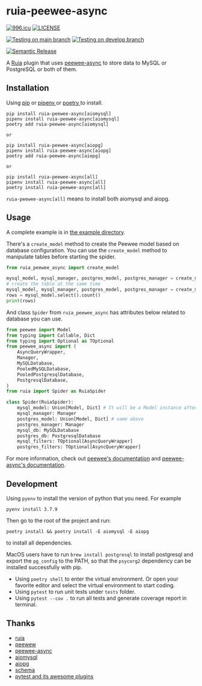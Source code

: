 # ruia-peewee-async
[![996.icu](https://img.shields.io/badge/link-996.icu-red.svg)](https://996.icu)
[![LICENSE](https://img.shields.io/badge/license-Anti%20996-blue.svg)](https://github.com/996icu/996.ICU/blob/master/LICENSE)

[![Testing on main branch](https://github.com/JackTheMico/ruia-peewee-async/actions/workflows/codecov.yml/badge.svg?branch=main)](https://github.com/JackTheMico/ruia-peewee-async/actions/workflows/codecov.yml)
[![Testing on develop branch](https://github.com/JackTheMico/ruia-peewee-async/actions/workflows/codecov.yml/badge.svg?branch=develop)](https://github.com/JackTheMico/ruia-peewee-async/actions/workflows/codecov.yml)

[![Semantic Release](https://github.com/JackTheMico/ruia-peewee-async/actions/workflows/release.yml/badge.svg)](https://github.com/JackTheMico/ruia-peewee-async/actions/workflows/release.yml)

A [Ruia](https://github.com/howie6879/ruia) plugin that uses [peewee-async](https://github.com/05bit/peewee-async) to store data to MySQL or PostgreSQL or both of them.


## Installation

Using [pip](https://pip.pypa.io/en/stable/) or [ pipenv ](https://pipenv.pypa.io/en/latest/) or [ poetry ](https://python-poetry.org/) to install.

```shell
pip install ruia-peewee-async[aiomysql]
pipenv install ruia-peewee-async[aiomysql]
poetry add ruia-peewee-async[aiomysql]

or

pip install ruia-peewee-async[aiopg]
pipenv install ruia-peewee-async[aiopg]
poetry add ruia-peewee-async[aiopg]

or

pip install ruia-peewee-async[all]
pipenv install ruia-peewee-async[all]
poetry install ruia-peewee-async[all]
```
`ruia-peewee-async[all]` means to install both aiomysql and aiopg.

## Usage

A complete example is in [the example directory](./examples/douban.py).

There's a `create_model` method to create the Peewee model based on database configuration.
You can use the `create_model` method to manipulate tables before starting the spider.
```python
from ruia_peewee_async import create_model

mysql_model, mysql_manager, postgres_model, postgres_manager = create_model(mysql=mysql) # or postgres=postgres or both
# create the table at the same time
mysql_model, mysql_manager, postgres_model, postgres_manager = create_model(mysql=mysql, create_table=True) # or postgres=postgres or both
rows = mysql_model.select().count()
print(rows)
```

And class `Spider` from `ruia_peewee_async` has attributes below related to database you can use.
```python
from peewee import Model
from typing import Callable, Dict
from typing import Optional as TOptional
from peewee_async import (
    AsyncQueryWrapper,
    Manager,
    MySQLDatabase,
    PooledMySQLDatabase,
    PooledPostgresqlDatabase,
    PostgresqlDatabase,
)
from ruia import Spider as RuiaSpider

class Spider(RuiaSpider):
    mysql_model: Union[Model, Dict] # It will be a Model instance after spider started.
    mysql_manager: Manager
    postgres_model: Union[Model, Dict] # same above
    postgres_manager: Manager
    mysql_db: MySQLDatabase
    postgres_db: PostgresqlDatabase
    mysql_filters: TOptional[AsyncQueryWrapper]
    postgres_filters: TOptional[AsyncQueryWrapper]
```
For more information, check out [peewee's documentation](http://docs.peewee-orm.com/en/latest/) and [peewee-async's documentation](https://peewee-async.readthedocs.io/en/latest/).

## Development
Using `pyenv` to install the version of python that you need.
For example
```shell
pyenv install 3.7.9
```
Then go to the root of the project and run:
```shell
poetry install && poetry install -E aiomysql -E aiopg
```
to install all dependencies.

MacOS users have to run `brew install postgresql` to install postgresql and export the `pg_config` to the PATH,
so that the `psycorg2` dependency can be installed successfully with pip.

- Using `poetry shell` to enter the virtual environment.
  Or open your favorite editor and select the virtual environment to start coding.
- Using `pytest` to run unit tests under `tests` folder.
- Using `pytest --cov .` to run all tests and generate coverage report in terminal.

## Thanks
- [ruia](https://github.com/howie6879/ruia)
- [peewew](https://github.com/coleifer/peewee)
- [peewee-async](https://github.com/05bit/peewee-async)
- [aiomysql](https://github.com/aio-libs/aiomysql)
- [aiopg](https://github.com/aio-libs/aiopg)
- [schema](https://github.com/keleshev/schema)
- [pytest and its awesome plugins](https://github.com/pytest-dev/pytest)
